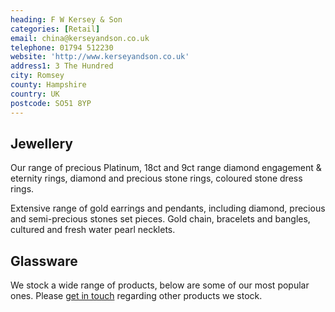 ```yaml
---
heading: F W Kersey & Son
categories: [Retail]
email: china@kerseyandson.co.uk
telephone: 01794 512230
website: 'http://www.kerseyandson.co.uk'
address1: 3 The Hundred
city: Romsey
county: Hampshire
country: UK
postcode: SO51 8YP
---
```

## Jewellery

Our range of precious Platinum, 18ct and 9ct range diamond engagement & eternity rings, diamond and precious stone rings, coloured stone dress rings.

Extensive range of gold earrings and pendants, including diamond, precious and semi-precious stones set pieces. Gold chain, bracelets and bangles, cultured and fresh water pearl necklets.

## Glassware

We stock a wide range of products, below are some of our most popular ones. Please [get in touch]("http:/www.kerseyandson.co.uk/contact/") regarding other products we stock.
